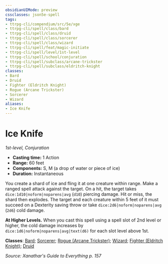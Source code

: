 ```yaml
---
obsidianUIMode: preview
cssclasses: json5e-spell
tags:
- ttrpg-cli/compendium/src/5e/xge
- ttrpg-cli/spell/class/bard
- ttrpg-cli/spell/class/druid
- ttrpg-cli/spell/class/sorcerer
- ttrpg-cli/spell/class/wizard
- ttrpg-cli/spell/feat/magic-initiate
- ttrpg-cli/spell/level/1st-level
- ttrpg-cli/spell/school/conjuration
- ttrpg-cli/spell/subclass/arcane-trickster
- ttrpg-cli/spell/subclass/eldritch-knight
classes:
- Bard
- Druid
- Fighter (Eldritch Knight)
- Rogue (Arcane Trickster)
- Sorcerer
- Wizard
aliases:
- Ice Knife
---
```

# Ice Knife
*1st-level, Conjuration*  


- **Casting time:** 1 Action
- **Range:** 60 feet
- **Components:** S, M (a drop of water or piece of ice)
- **Duration:** Instantaneous

You create a shard of ice and fling it at one creature within range. Make a ranged spell attack against the target. On a hit, the target takes `dice:1d10|noform|noparens|avg` (`d10`) piercing damage. Hit or miss, the shard then explodes. The target and each creature within 5 feet of it must succeed on a Dexterity saving throw or take `dice:2d6|noform|noparens|avg` (`2d6`) cold damage.

**At Higher Levels.** When you cast this spell using a spell slot of 2nd level or higher, the cold damage increases by `dice:1d6|noform|noparens|avg|text(d6)` for each slot level above 1st.

**Classes**: [Bard](/3-Mechanics/CLI/Compendium/lists/list-spells-classes-bard.md); [Sorcerer](/3-Mechanics/CLI/Compendium/lists/list-spells-classes-sorcerer.md); [Rogue (Arcane Trickster)](/3-Mechanics/CLI/Compendium/lists/list-spells-classes-arcane-trickster.md); [Wizard](/3-Mechanics/CLI/Compendium/lists/list-spells-classes-wizard.md); [Fighter (Eldritch Knight)](/3-Mechanics/CLI/Compendium/lists/list-spells-classes-eldritch-knight.md); [Druid](/3-Mechanics/CLI/Compendium/lists/list-spells-classes-druid.md)

*Source: Xanathar's Guide to Everything p. 157*